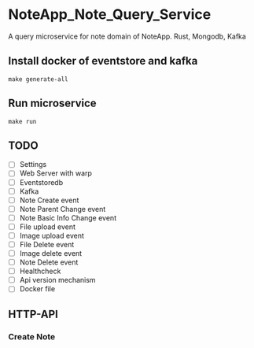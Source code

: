 # NoteApp_Note_Query_Service
A query microservice for note domain of NoteApp. Rust, Mongodb, Kafka  

## Install docker of eventstore and kafka
```console
make generate-all
```

## Run microservice
```console
make run
```

## TODO
- [ ] Settings 
- [ ] Web Server with warp
- [ ] Eventstoredb 
- [ ] Kafka
- [ ] Note Create event
- [ ] Note Parent Change event
- [ ] Note Basic Info Change event
- [ ] File upload event
- [ ] Image upload event
- [ ] File Delete event
- [ ] Image delete event
- [ ] Note Delete event
- [ ] Healthcheck
- [ ] Api version mechanism
- [ ] Docker file

## HTTP-API
### Create Note
